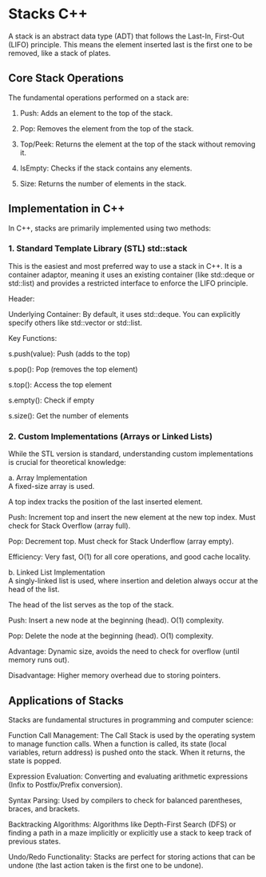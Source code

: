 # Stacks C++

A stack is an abstract data type (ADT) that follows the Last-In, First-Out (LIFO) principle. This means the element inserted last is the first one to be removed, like a stack of plates.

## Core Stack Operations
The fundamental operations performed on a stack are:

1. Push: Adds an element to the top of the stack.

2. Pop: Removes the element from the top of the stack.

3. Top/Peek: Returns the element at the top of the stack without removing it.

4. IsEmpty: Checks if the stack contains any elements.

5. Size: Returns the number of elements in the stack.

## Implementation in C++
In C++, stacks are primarily implemented using two methods:

### 1. Standard Template Library (STL) std::stack
This is the easiest and most preferred way to use a stack in C++. It is a container adaptor, meaning it uses an existing container (like std::deque or std::list) and provides a restricted interface to enforce the LIFO principle.

Header: <stack>

Underlying Container: By default, it uses std::deque. You can explicitly specify others like std::vector or std::list.

Key Functions:

s.push(value): Push (adds to the top)

s.pop(): Pop (removes the top element)

s.top(): Access the top element

s.empty(): Check if empty

s.size(): Get the number of elements

### 2. Custom Implementations (Arrays or Linked Lists)
While the STL version is standard, understanding custom implementations is crucial for theoretical knowledge:

a. Array Implementation<br>
A fixed-size array is used.

A top index tracks the position of the last inserted element.

Push: Increment top and insert the new element at the new top index. Must check for Stack Overflow (array full).

Pop: Decrement top. Must check for Stack Underflow (array empty).

Efficiency: Very fast, O(1) for all core operations, and good cache locality.

b. Linked List Implementation<br>
A singly-linked list is used, where insertion and deletion always occur at the head of the list.

The head of the list serves as the top of the stack.

Push: Insert a new node at the beginning (head). O(1) complexity.

Pop: Delete the node at the beginning (head). O(1) complexity.

Advantage: Dynamic size, avoids the need to check for overflow (until memory runs out).

Disadvantage: Higher memory overhead due to storing pointers.

## Applications of Stacks
Stacks are fundamental structures in programming and computer science:

Function Call Management: The Call Stack is used by the operating system to manage function calls. When a function is called, its state (local variables, return address) is pushed onto the stack. When it returns, the state is popped.

Expression Evaluation: Converting and evaluating arithmetic expressions (Infix to Postfix/Prefix conversion).

Syntax Parsing: Used by compilers to check for balanced parentheses, braces, and brackets.

Backtracking Algorithms: Algorithms like Depth-First Search (DFS) or finding a path in a maze implicitly or explicitly use a stack to keep track of previous states.

Undo/Redo Functionality: Stacks are perfect for storing actions that can be undone (the last action taken is the first one to be undone).
